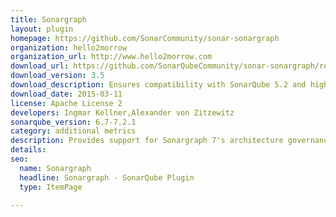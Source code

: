```yaml
---
title: Sonargraph
layout: plugin
homepage: https://github.com/SonarCommunity/sonar-sonargraph
organization: hello2morrow
organization_url: http://www.hello2morrow.com
download_url: https://github.com/SonarQubeCommunity/sonar-sonargraph/releases/download/sonar-sonargraph-plugin-3.5/sonar-sonargraph-plugin-3.5.jar
download_version: 3.5
download_description: Ensures compatibility with SonarQube 5.2 and higher
download_date: 2015-03-11
license: Apache License 2
developers: Ingmar Kellner,Alexander von Zitzewitz
sonarqube_version: 6.7-7.2.1
category: additional metrics
description: Provides support for Sonargraph 7's architecture governance features accompanied by metrics about cyclic dependencies and other structural aspects.
details: 
seo: 
  name: Sonargraph
  headline: Sonargraph - SonarQube Plugin
  type: ItemPage

---
```

